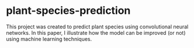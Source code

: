 # plant-species-prediction
This project was created to predict plant species using convolutional neural networks. In this paper, I illustrate how the model can be improved (or not) using machine learning techniques.
